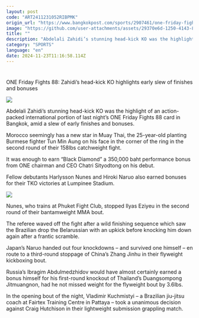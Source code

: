 ```yaml
---
layout: post
code: "ART2411231052RIBPMK"
origin_url: "https://www.bangkokpost.com/sports/2907461/one-friday-fights-88-zahidis-head-kick-ko-highlights-early-slew-of-finishes-and-bonuses"
image: "https://github.com/user-attachments/assets/29370e6d-1250-4143-825e-16835ffa82b4"
title: ""
description: "Abdelali Zahidi’s stunning head-kick KO was the highlight of an action-packed international portion of last night’s ONE Friday Fights 88 card in Bangkok, amid a slew of early finishes and bonuses."
category: "SPORTS"
language: "en"
date: 2024-11-23T11:16:58.114Z
---
```


# 

ONE Friday Fights 88: Zahidi’s head-kick KO highlights early slew of finishes and bonuses

![](https://github.com/user-attachments/assets/68a58dc0-dca1-489a-a9d5-558907cf02df)

Abdelali Zahidi’s stunning head-kick KO was the highlight of an action-packed international portion of last night’s ONE Friday Fights 88 card in Bangkok, amid a slew of early finishes and bonuses.

Morocco seemingly has a new star in Muay Thai, the 25-year-old planting Burmese fighter Tun Min Aung on his face in the corner of the ring in the second round of their 158lbs catchweight fight.

It was enough to earn “Black Diamond” a 350,000 baht performance bonus from ONE chairman and CEO Chatri Sityodtong on his debut.

Fellow debutants Harlysson Nunes and Hiroki Naruo also earned bonuses for their TKO victories at Lumpinee Stadium.

![](https://github.com/user-attachments/assets/5e5321f1-f7c0-4f97-a543-a1dd0570400f)

Nunes, who trains at Phuket Fight Club, stopped Ilyas Eziyeu in the second round of their bantamweight MMA bout. 

The referee waved off the fight after a wild finishing sequence which saw the Brazilian drop the Belarussian with an upkick before knocking him down again after a frantic scramble.

Japan’s Naruo handed out four knockdowns – and survived one himself – en route to a third-round stoppage of China’s Zhang Jinhu in their flyweight kickboxing bout.

Russia’s Ibragim Abdulmedzhidov would have almost certainly earned a bonus himself for his first-round knockout of Thailand’s Duangsompong Jitmuangnon, had he not missed weight for the flyweight bout by 3.6lbs.

In the opening bout of the night, Vladimir Kuchmistyi – a Brazilian jiu-jitsu coach at Fairtex Training Centre in Pattaya – took a unanimous decision against Craig Hutchison in their lightweight submission grappling match.